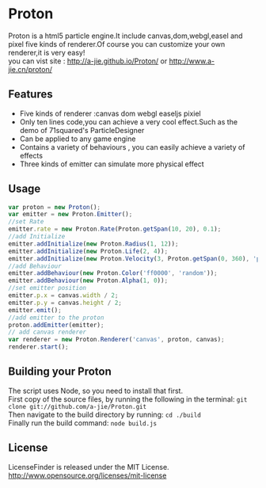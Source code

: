 Proton
======
Proton is a html5 particle engine.It include canvas,dom,webgl,easel and pixel five kinds of renderer.Of course you can customize your own renderer,it is very easy!<br>
you can vist site : http://a-jie.github.io/Proton/   or   http://www.a-jie.cn/proton/

## Features

- Five kinds of renderer :canvas dom webgl easeljs pixiel
- Only ten lines code,you can achieve a very cool effect.Such as the demo of 71squared's ParticleDesigner
- Can be applied to any game engine
- Contains a variety of behaviours , you can easily achieve a variety of effects
- Three kinds of emitter can simulate more physical effect

## Usage

```javascript
var proton = new Proton();
var emitter = new Proton.Emitter();
//set Rate
emitter.rate = new Proton.Rate(Proton.getSpan(10, 20), 0.1);
//add Initialize
emitter.addInitialize(new Proton.Radius(1, 12));
emitter.addInitialize(new Proton.Life(2, 4));
emitter.addInitialize(new Proton.Velocity(3, Proton.getSpan(0, 360), 'polar'));
//add Behaviour
emitter.addBehaviour(new Proton.Color('ff0000', 'random'));
emitter.addBehaviour(new Proton.Alpha(1, 0));
//set emitter position
emitter.p.x = canvas.width / 2;
emitter.p.y = canvas.height / 2;
emitter.emit();
//add emitter to the proton
proton.addEmitter(emitter);
// add canvas renderer
var renderer = new Proton.Renderer('canvas', proton, canvas);
renderer.start();
```

## Building your Proton

The script uses Node, so you need to install that first.<br>
First copy of the source files, by running the following in the terminal:
`git clone git://github.com/a-jie/Proton.git`<br>
Then navigate to the build directory by running:
`cd ./build`<br>
Finally run the build command:
`node build.js`

## License

LicenseFinder is released under the MIT License. http://www.opensource.org/licenses/mit-license
